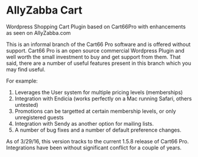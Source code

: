 # AllyZabba Cart
Wordpress Shopping Cart Plugin based on Cart66Pro with enhancements as seen on AllyZabba.com

This is an informal branch of the Cart66 Pro software and is offered without support. Cart66 Pro is an open source commercial Wordpress Plugin and well worth the small investment to buy and get support from them. That said, there are a number of useful features present in this branch which you may find useful.

For example:
  1. Leverages the User system for multiple pricing levels (memberships)
  2. Integration with Endicia (works perfectly on a Mac running Safari, others untested)
  3. Promotions can be targetted at certain membership levels, or only unregistered guests
  4. Integration with Sendy as another option for mailing lists.
  5. A number of bug fixes and a number of default preference changes.

As of 3/29/16, this version tracks to the current 1.5.8 release of Cart66 Pro. Integrations have been without significant conflict for a couple of years.
